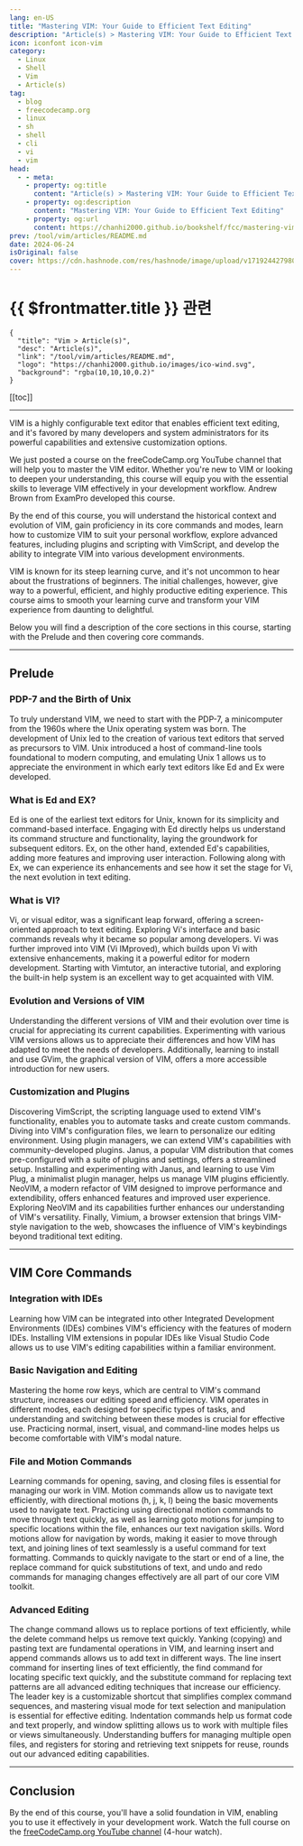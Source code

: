 ```yaml
---
lang: en-US
title: "Mastering VIM: Your Guide to Efficient Text Editing"
description: "Article(s) > Mastering VIM: Your Guide to Efficient Text Editing"
icon: iconfont icon-vim
category: 
  - Linux
  - Shell
  - Vim
  - Article(s)
tag: 
  - blog
  - freecodecamp.org
  - linux
  - sh
  - shell
  - cli
  - vi
  - vim
head:
  - - meta:
    - property: og:title
      content: "Article(s) > Mastering VIM: Your Guide to Efficient Text Editing"
    - property: og:description
      content: "Mastering VIM: Your Guide to Efficient Text Editing"
    - property: og:url
      content: https://chanhi2000.github.io/bookshelf/fcc/mastering-vim-your-guide-to-efficient-text-editing.html
prev: /tool/vim/articles/README.md
date: 2024-06-24
isOriginal: false
cover: https://cdn.hashnode.com/res/hashnode/image/upload/v1719244279807/32ef1ce5-423b-4762-b0fa-5f6420d67788.jpeg
---
```


# {{ $frontmatter.title }} 관련

```component VPCard
{
  "title": "Vim > Article(s)",
  "desc": "Article(s)",
  "link": "/tool/vim/articles/README.md",
  "logo": "https://chanhi2000.github.io/images/ico-wind.svg",
  "background": "rgba(10,10,10,0.2)"
}
```

[[toc]]

---

<SiteInfo
  name="Mastering VIM: Your Guide to Efficient Text Editing"
  desc="VIM is a highly configurable text editor that enables efficient text editing, and it's favored by many developers and system administrators for its powerful capabilities and extensive customization options. We just posted a course on the freeCodeCamp..."
  url="https://freecodecamp.org/news/mastering-vim-your-guide-to-efficient-text-editing/"
  logo="https://cdn.freecodecamp.org/universal/favicons/favicon.ico"
  preview="https://cdn.hashnode.com/res/hashnode/image/upload/v1719244279807/32ef1ce5-423b-4762-b0fa-5f6420d67788.jpeg"/>

VIM is a highly configurable text editor that enables efficient text editing, and it's favored by many developers and system administrators for its powerful capabilities and extensive customization options.

We just posted a course on the freeCodeCamp.org YouTube channel that will help you to master the VIM editor. Whether you're new to VIM or looking to deepen your understanding, this course will equip you with the essential skills to leverage VIM effectively in your development workflow. Andrew Brown from ExamPro developed this course.

By the end of this course, you will understand the historical context and evolution of VIM, gain proficiency in its core commands and modes, learn how to customize VIM to suit your personal workflow, explore advanced features, including plugins and scripting with VimScript, and develop the ability to integrate VIM into various development environments.

VIM is known for its steep learning curve, and it's not uncommon to hear about the frustrations of beginners. The initial challenges, however, give way to a powerful, efficient, and highly productive editing experience. This course aims to smooth your learning curve and transform your VIM experience from daunting to delightful.

Below you will find a description of the core sections in this course, starting with the Prelude and then covering core commands.

---

## Prelude

### PDP-7 and the Birth of Unix

To truly understand VIM, we need to start with the PDP-7, a minicomputer from the 1960s where the Unix operating system was born. The development of Unix led to the creation of various text editors that served as precursors to VIM. Unix introduced a host of command-line tools foundational to modern computing, and emulating Unix 1 allows us to appreciate the environment in which early text editors like Ed and Ex were developed.

### What is Ed and EX?

Ed is one of the earliest text editors for Unix, known for its simplicity and command-based interface. Engaging with Ed directly helps us understand its command structure and functionality, laying the groundwork for subsequent editors. Ex, on the other hand, extended Ed's capabilities, adding more features and improving user interaction. Following along with Ex, we can experience its enhancements and see how it set the stage for Vi, the next evolution in text editing.

### What is VI?

Vi, or visual editor, was a significant leap forward, offering a screen-oriented approach to text editing. Exploring Vi's interface and basic commands reveals why it became so popular among developers. Vi was further improved into VIM (Vi IMproved), which builds upon Vi with extensive enhancements, making it a powerful editor for modern development. Starting with Vimtutor, an interactive tutorial, and exploring the built-in help system is an excellent way to get acquainted with VIM.

### Evolution and Versions of VIM

Understanding the different versions of VIM and their evolution over time is crucial for appreciating its current capabilities. Experimenting with various VIM versions allows us to appreciate their differences and how VIM has adapted to meet the needs of developers. Additionally, learning to install and use GVim, the graphical version of VIM, offers a more accessible introduction for new users.

### Customization and Plugins

Discovering VimScript, the scripting language used to extend VIM's functionality, enables you to automate tasks and create custom commands. Diving into VIM's configuration files, we learn to personalize our editing environment. Using plugin managers, we can extend VIM's capabilities with community-developed plugins. Janus, a popular VIM distribution that comes pre-configured with a suite of plugins and settings, offers a streamlined setup. Installing and experimenting with Janus, and learning to use Vim Plug, a minimalist plugin manager, helps us manage VIM plugins efficiently. NeoVIM, a modern refactor of VIM designed to improve performance and extendibility, offers enhanced features and improved user experience. Exploring NeoVIM and its capabilities further enhances our understanding of VIM's versatility. Finally, Vimium, a browser extension that brings VIM-style navigation to the web, showcases the influence of VIM's keybindings beyond traditional text editing.

---

## VIM Core Commands

### Integration with IDEs

Learning how VIM can be integrated into other Integrated Development Environments (IDEs) combines VIM's efficiency with the features of modern IDEs. Installing VIM extensions in popular IDEs like Visual Studio Code allows us to use VIM's editing capabilities within a familiar environment.

### Basic Navigation and Editing

Mastering the home row keys, which are central to VIM's command structure, increases our editing speed and efficiency. VIM operates in different modes, each designed for specific types of tasks, and understanding and switching between these modes is crucial for effective use. Practicing normal, insert, visual, and command-line modes helps us become comfortable with VIM's modal nature.

### File and Motion Commands

Learning commands for opening, saving, and closing files is essential for managing our work in VIM. Motion commands allow us to navigate text efficiently, with directional motions (h, j, k, l) being the basic movements used to navigate text. Practicing using directional motion commands to move through text quickly, as well as learning goto motions for jumping to specific locations within the file, enhances our text navigation skills. Word motions allow for navigation by words, making it easier to move through text, and joining lines of text seamlessly is a useful command for text formatting. Commands to quickly navigate to the start or end of a line, the replace command for quick substitutions of text, and undo and redo commands for managing changes effectively are all part of our core VIM toolkit.

### Advanced Editing

The change command allows us to replace portions of text efficiently, while the delete command helps us remove text quickly. Yanking (copying) and pasting text are fundamental operations in VIM, and learning insert and append commands allows us to add text in different ways. The line insert command for inserting lines of text efficiently, the find command for locating specific text quickly, and the substitute command for replacing text patterns are all advanced editing techniques that increase our efficiency. The leader key is a customizable shortcut that simplifies complex command sequences, and mastering visual mode for text selection and manipulation is essential for effective editing. Indentation commands help us format code and text properly, and window splitting allows us to work with multiple files or views simultaneously. Understanding buffers for managing multiple open files, and registers for storing and retrieving text snippets for reuse, rounds out our advanced editing capabilities.

---

## Conclusion

By the end of this course, you'll have a solid foundation in VIM, enabling you to use it effectively in your development work. Watch the full course on the [<VPIcon icon="fa-brands fa-youtube"/>freeCodeCamp.org YouTube channel](https://youtu.be/JYNA9j8SXs4) (4-hour watch).

<VidStack src="youtube/JYNA9j8SXs4" />

